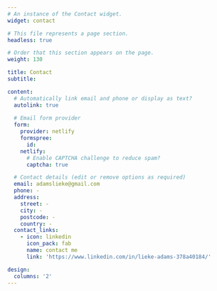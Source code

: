 ```yaml
---
# An instance of the Contact widget.
widget: contact

# This file represents a page section.
headless: true

# Order that this section appears on the page.
weight: 130

title: Contact
subtitle:

content:
  # Automatically link email and phone or display as text?
  autolink: true
  
  # Email form provider
  form:
    provider: netlify
    formspree:
      id:
    netlify:
      # Enable CAPTCHA challenge to reduce spam?
      captcha: true

  # Contact details (edit or remove options as required)
  email: adamslieke@gmail.com
  phone: -
  address:
    street: -
    city: -
    postcode: -
    country: -
  contact_links:
    - icon: linkedin
      icon_pack: fab
      name: contact me
      link: 'https://www.linkedin.com/in/lieke-adams-378a40184/'

design:
  columns: '2'
---
```

